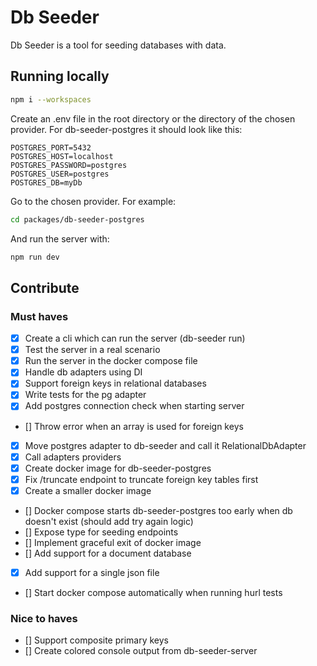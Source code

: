 # Db Seeder

Db Seeder is a tool for seeding databases with data.

## Running locally

```bash
npm i --workspaces
```

Create an .env file in the root directory or the directory of the chosen provider. For db-seeder-postgres it should look like this:

```env
POSTGRES_PORT=5432
POSTGRES_HOST=localhost
POSTGRES_PASSWORD=postgres
POSTGRES_USER=postgres
POSTGRES_DB=myDb
```

Go to the chosen provider. For example:

```bash
cd packages/db-seeder-postgres
```

And run the server with:

```bash
npm run dev
```

## Contribute

### Must haves

- [x] Create a cli which can run the server (db-seeder run)
- [x] Test the server in a real scenario
- [x] Run the server in the docker compose file
- [x] Handle db adapters using DI
- [x] Support foreign keys in relational databases
- [x] Write tests for the pg adapter
- [x] Add postgres connection check when starting server
- [] Throw error when an array is used for foreign keys
- [x] Move postgres adapter to db-seeder and call it RelationalDbAdapter
- [x] Call adapters providers
- [x] Create docker image for db-seeder-postgres
- [x] Fix /truncate endpoint to truncate foreign key tables first
- [x] Create a smaller docker image
- [] Docker compose starts db-seeder-postgres too early when db doesn't exist (should add try again logic)
- [] Expose type for seeding endpoints
- [] Implement graceful exit of docker image
- [] Add support for a document database
- [x] Add support for a single json file
- [] Start docker compose automatically when running hurl tests

### Nice to haves

- [] Support composite primary keys
- [] Create colored console output from db-seeder-server
